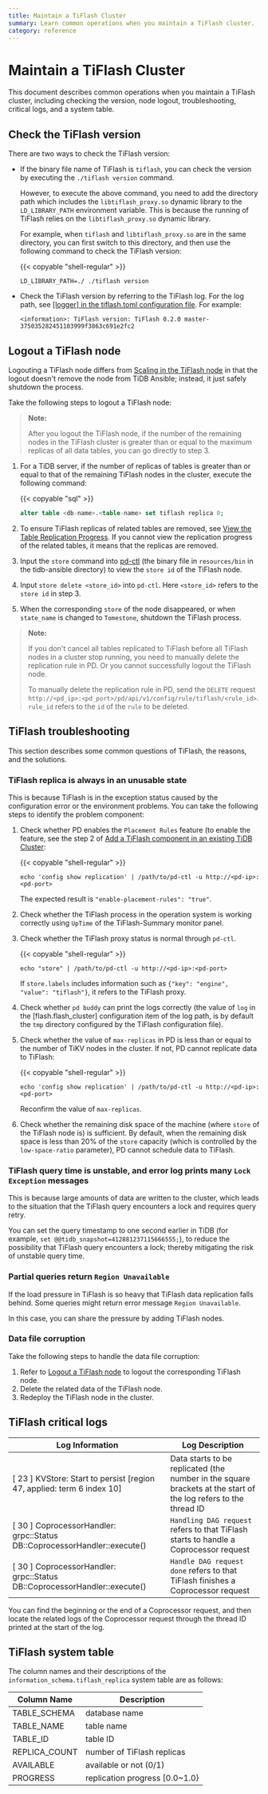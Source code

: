 ```yaml
---
title: Maintain a TiFlash Cluster
summary: Learn common operations when you maintain a TiFlash cluster.
category: reference
---
```


# Maintain a TiFlash Cluster

This document describes common operations when you maintain a TiFlash cluster, including checking the version, node logout, troubleshooting, critical logs, and a system table.

## Check the TiFlash version

There are two ways to check the TiFlash version:

- If the binary file name of TiFlash is `tiflash`, you can check the version by executing the `./tiflash version` command.

    However, to execute the above command, you need to add the directory path which includes the `libtiflash_proxy.so` dynamic library to the `LD_LIBRARY_PATH` environment variable. This is because the running of TiFlash relies on the `libtiflash_proxy.so` dynamic library.

    For example, when `tiflash` and `libtiflash_proxy.so` are in the same directory, you can first switch to this directory, and then use the following command to check the TiFlash version:

    {{< copyable "shell-regular" >}}

    ```shell
    LD_LIBRARY_PATH=./ ./tiflash version
    ```

- Check the TiFlash version by referring to the TiFlash log. For the log path, see [[logger] in the tiflash.toml configuration file](/reference/tiflash/configuration.md#configuration-file-tiflashtoml). For example:

    ```
    <information>: TiFlash version: TiFlash 0.2.0 master-375035282451103999f3863c691e2fc2
    ```

## Logout a TiFlash node

Logouting a TiFlash node differs from [Scaling in the TiFlash node](/reference/tiflash/scale.md#scale-in-tiflash-node) in that the logout doesn't remove the node from TiDB Ansible; instead, it just safely shutdown the process.

Take the following steps to logout a TiFlash node:

> **Note:**
>
> After you logout the TiFlash node, if the number of the remaining nodes in the TiFlash cluster is greater than or equal to the maximum replicas of all data tables, you can go directly to step 3.

1. For a TiDB server, if the number of replicas of tables is greater than or equal to that of the remaining TiFlash nodes in the cluster, execute the following command:

    {{< copyable "sql" >}}

    ```sql
    alter table <db-name>.<table-name> set tiflash replica 0;
    ```

2. To ensure TiFlash replicas of related tables are removed, see [View the Table Replication Progress](/reference/tiflash/use-tiflash.md#view-the-table-replication-progress). If you cannot view the replication progress of the related tables, it means that the replicas are removed.

3. Input the `store` command into [pd-ctl](/reference/tools/pd-control.md) (the binary file in `resources/bin` in the tidb-ansible directory) to view the `store id` of the TiFlash node.

4. Input `store delete <store_id>` into `pd-ctl`. Here `<store_id>` refers to the `store id` in step 3.

5. When the corresponding `store` of the node disappeared, or when `state_name` is changed to `Tomestone`, shutdown the TiFlash process.

> **Note:**
>
> If you don't cancel all tables replicated to TiFlash before all TiFlash nodes in a cluster stop running, you need to manually delete the replication rule in PD. Or you cannot successfully logout the TiFlash node.
>
> To manually delete the replication rule in PD, send the `DELETE` request `http://<pd_ip>:<pd_port>/pd/api/v1/config/rule/tiflash/<rule_id>`. `rule_id` refers to the `id` of the `rule` to be deleted.

## TiFlash troubleshooting

This section describes some common questions of TiFlash, the reasons, and the solutions.

### TiFlash replica is always in an unusable state

This is because TiFlash is in the exception status caused by the configuration error or the environment problems. You can take the following steps to identify the problem component:

1. Check whether PD enables the `Placement Rules` feature (to enable the feature, see the step 2 of [Add a TiFlash component in an existing TiDB Cluster](/reference/tiflash/deploy.md#add-a-TiFlash-component-in-an-existing-TiDB-cluster):

    {{< copyable "shell-regular" >}}

    ```shell
    echo 'config show replication' | /path/to/pd-ctl -u http://<pd-ip>:<pd-port>
    ```

    The expected result is `"enable-placement-rules": "true"`.

2. Check whether the TiFlash process in the operation system is working correctly using `UpTime` of the TiFlash-Summary monitor panel.

3. Check whether the TiFlash proxy status is normal through `pd-ctl`.

    {{< copyable "shell-regular" >}}

    ```shell
    echo "store" | /path/to/pd-ctl -u http://<pd-ip>:<pd-port>
    ```

    If `store.labels` includes information such as `{"key": "engine", "value": "tiflash"}`, it refers to the TiFlash proxy.

4. Check whether `pd buddy` can print the logs correctly (the value of `log` in the [flash.flash_cluster] configuration item of the log path, is by default the `tmp` directory configured by the TiFlash configuration file).

5. Check whether the value of `max-replicas` in PD is less than or equal to the number of TiKV nodes in the cluster. If not, PD cannot replicate data to TiFlash:

    {{< copyable "shell-regular" >}}

    ```shell
    echo 'config show replication' | /path/to/pd-ctl -u http://<pd-ip>:<pd-port>
    ```

    Reconfirm the value of `max-replicas`.

6. Check whether the remaining disk space of the machine (where `store` of the TiFlash node is) is sufficient. By default, when the remaining disk space is less than 20% of the `store` capacity (which is controlled by the `low-space-ratio` parameter), PD cannot schedule data to TiFlash.

### TiFlash query time is unstable, and error log prints many `Lock Exception` messages

This is because large amounts of data are written to the cluster, which leads to the situation that the TiFlash query encounters a lock and requires query retry.

You can set the query timestamp to one second earlier in TiDB (for example, `set @@tidb_snapshot=412881237115666555;`), to reduce the possibility that TiFlash query encounters a lock; thereby mitigating the risk of unstable query time.

### Partial queries return `Region Unavailable`

If the load pressure in TiFlash is so heavy that TiFlash data replication falls behind. Some queries might return error message `Region Unavailable`.

In this case, you can share the pressure by adding TiFlash nodes.

### Data file corruption

Take the following steps to handle the data file corruption:

1. Refer to [Logout a TiFlash node](/reference/tiflash/maintain.md#logout-a-tiflash-node) to logout the corresponding TiFlash node.
2. Delete the related data of the TiFlash node.
3. Redeploy the TiFlash node in the cluster.

## TiFlash critical logs

| Log Information | Log Description |
|---------------|-------------------|
| [ 23 ] <Information> KVStore: Start to persist [region 47, applied: term 6 index 10] | Data starts to be replicated (the number in the square brackets at the start of the log refers to the thread ID |
| [ 30 ] <Debug> CoprocessorHandler: grpc::Status DB::CoprocessorHandler::execute() | `Handling DAG request` refers to that TiFlash starts to handle a Coprocessor request |
| [ 30 ] <Debug> CoprocessorHandler: grpc::Status DB::CoprocessorHandler::execute() | `Handle DAG request done` refers to that TiFlash finishes a Coprocessor request |

You can find the beginning or the end of a Coprocessor request, and then locate the related logs of the Coprocessor request through the thread ID printed at the start of the log.

## TiFlash system table

The column names and their descriptions of the `information_schema.tiflash_replica` system table are as follows:

| Column Name | Description |
|---------------|-----------|
| TABLE_SCHEMA | database name |
| TABLE_NAME | table name |
| TABLE_ID | table ID |
| REPLICA_COUNT | number of TiFlash replicas |
| AVAILABLE | available or not (0/1)|
| PROGRESS | replication progress [0.0~1.0} |
